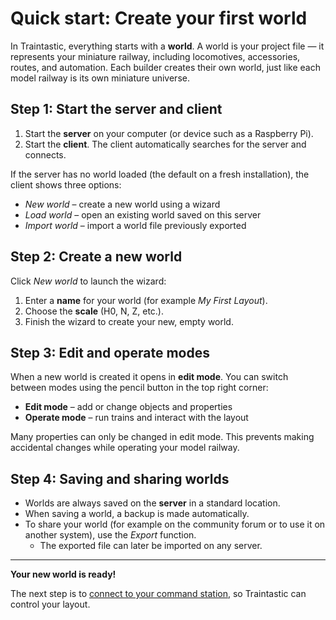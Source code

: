 # Quick start: Create your first world

In Traintastic, everything starts with a **world**.
A world is your project file — it represents your miniature railway, including locomotives, accessories, routes, and automation.
Each builder creates their own world, just like each model railway is its own miniature universe.

## Step 1: Start the server and client

1. Start the **server** on your computer (or device such as a Raspberry Pi).
2. Start the **client**. The client automatically searches for the server and connects.

If the server has no world loaded (the default on a fresh installation), the client shows three options:

- *New world* – create a new world using a wizard
- *Load world* – open an existing world saved on this server
- *Import world* – import a world file previously exported

## Step 2: Create a new world

Click *New world* to launch the wizard:

1. Enter a **name** for your world (for example *My First Layout*).
2. Choose the **scale** (H0, N, Z, etc.).
3. Finish the wizard to create your new, empty world.

## Step 3: Edit and operate modes

When a new world is created it opens in **edit mode**.
You can switch between modes using the pencil button in the top right corner:

- **Edit mode** – add or change objects and properties
- **Operate mode** – run trains and interact with the layout

Many properties can only be changed in edit mode. This prevents making accidental changes while operating your model railway.

## Step 4: Saving and sharing worlds

- Worlds are always saved on the **server** in a standard location.
- When saving a world, a backup is made automatically.
- To share your world (for example on the community forum or to use it on another system), use the *Export* function.
  - The exported file can later be imported on any server.

---

**Your new world is ready!**

The next step is to [connect to your command station](command-station.md), so Traintastic can control your layout.
